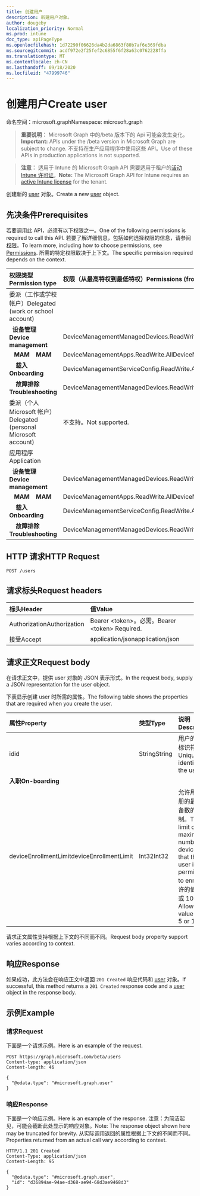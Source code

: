 ```yaml
---
title: 创建用户
description: 新建用户对象。
author: dougeby
localization_priority: Normal
ms.prod: intune
doc_type: apiPageType
ms.openlocfilehash: 1d72290f06626da4b2da6863f80b7af6e369fdba
ms.sourcegitcommit: acdf972e2f25fef2c6855f6f28a63c0762228ffa
ms.translationtype: MT
ms.contentlocale: zh-CN
ms.lasthandoff: 09/18/2020
ms.locfileid: "47999746"
---
```

# <a name="create-user"></a><span data-ttu-id="139e5-103">创建用户</span><span class="sxs-lookup"><span data-stu-id="139e5-103">Create user</span></span>

<span data-ttu-id="139e5-104">命名空间：microsoft.graph</span><span class="sxs-lookup"><span data-stu-id="139e5-104">Namespace: microsoft.graph</span></span>

> <span data-ttu-id="139e5-105">**重要说明：** Microsoft Graph 中的/beta 版本下的 Api 可能会发生变化。</span><span class="sxs-lookup"><span data-stu-id="139e5-105">**Important:** APIs under the /beta version in Microsoft Graph are subject to change.</span></span> <span data-ttu-id="139e5-106">不支持在生产应用程序中使用这些 API。</span><span class="sxs-lookup"><span data-stu-id="139e5-106">Use of these APIs in production applications is not supported.</span></span>

> <span data-ttu-id="139e5-107">**注意：** 适用于 Intune 的 Microsoft Graph API 需要适用于租户的[活动 Intune 许可证](https://go.microsoft.com/fwlink/?linkid=839381)。</span><span class="sxs-lookup"><span data-stu-id="139e5-107">**Note:** The Microsoft Graph API for Intune requires an [active Intune license](https://go.microsoft.com/fwlink/?linkid=839381) for the tenant.</span></span>

<span data-ttu-id="139e5-108">创建新的 [user](../resources/intune-shared-user.md) 对象。</span><span class="sxs-lookup"><span data-stu-id="139e5-108">Create a new [user](../resources/intune-shared-user.md) object.</span></span>

## <a name="prerequisites"></a><span data-ttu-id="139e5-109">先决条件</span><span class="sxs-lookup"><span data-stu-id="139e5-109">Prerequisites</span></span>

<span data-ttu-id="139e5-110">若要调用此 API，必须有以下权限之一。</span><span class="sxs-lookup"><span data-stu-id="139e5-110">One of the following permissions is required to call this API.</span></span> <span data-ttu-id="139e5-111">若要了解详细信息，包括如何选择权限的信息，请参阅[权限](/graph/permissions-reference)。</span><span class="sxs-lookup"><span data-stu-id="139e5-111">To learn more, including how to choose permissions, see [Permissions](/graph/permissions-reference).</span></span>  <span data-ttu-id="139e5-112">所需的特定权限取决于上下文。</span><span class="sxs-lookup"><span data-stu-id="139e5-112">The specific permission required depends on the context.</span></span>

|<span data-ttu-id="139e5-113">权限类型</span><span class="sxs-lookup"><span data-stu-id="139e5-113">Permission type</span></span>|<span data-ttu-id="139e5-114">权限（从最高特权到最低特权）</span><span class="sxs-lookup"><span data-stu-id="139e5-114">Permissions (from most to least privileged)</span></span>|
|:---|:---|
|<span data-ttu-id="139e5-115">委派（工作或学校帐户）</span><span class="sxs-lookup"><span data-stu-id="139e5-115">Delegated (work or school account)</span></span>||
| <span data-ttu-id="139e5-116">&nbsp;&nbsp;**设备管理**</span><span class="sxs-lookup"><span data-stu-id="139e5-116">&nbsp; &nbsp; **Device management**</span></span> | <span data-ttu-id="139e5-117">DeviceManagementManagedDevices.ReadWrite.All</span><span class="sxs-lookup"><span data-stu-id="139e5-117">DeviceManagementManagedDevices.ReadWrite.All</span></span>|
| <span data-ttu-id="139e5-118">&nbsp;&nbsp; **MAM**</span><span class="sxs-lookup"><span data-stu-id="139e5-118">&nbsp; &nbsp; **MAM**</span></span> | <span data-ttu-id="139e5-119">DeviceManagementApps.ReadWrite.All</span><span class="sxs-lookup"><span data-stu-id="139e5-119">DeviceManagementApps.ReadWrite.All</span></span>|
| <span data-ttu-id="139e5-120">&nbsp; &nbsp; **载入**</span><span class="sxs-lookup"><span data-stu-id="139e5-120">&nbsp; &nbsp; **Onboarding**</span></span> | <span data-ttu-id="139e5-121">DeviceManagementServiceConfig.ReadWrite.All</span><span class="sxs-lookup"><span data-stu-id="139e5-121">DeviceManagementServiceConfig.ReadWrite.All</span></span>|
| <span data-ttu-id="139e5-122">&nbsp; &nbsp; **故障排除**</span><span class="sxs-lookup"><span data-stu-id="139e5-122">&nbsp; &nbsp; **Troubleshooting**</span></span> | <span data-ttu-id="139e5-123">DeviceManagementManagedDevices.ReadWrite.All</span><span class="sxs-lookup"><span data-stu-id="139e5-123">DeviceManagementManagedDevices.ReadWrite.All</span></span>|
|<span data-ttu-id="139e5-124">委派（个人 Microsoft 帐户）</span><span class="sxs-lookup"><span data-stu-id="139e5-124">Delegated (personal Microsoft account)</span></span>|<span data-ttu-id="139e5-125">不支持。</span><span class="sxs-lookup"><span data-stu-id="139e5-125">Not supported.</span></span>|
|<span data-ttu-id="139e5-126">应用程序</span><span class="sxs-lookup"><span data-stu-id="139e5-126">Application</span></span>||
| <span data-ttu-id="139e5-127">&nbsp;&nbsp;**设备管理**</span><span class="sxs-lookup"><span data-stu-id="139e5-127">&nbsp; &nbsp; **Device management**</span></span> | <span data-ttu-id="139e5-128">DeviceManagementManagedDevices.ReadWrite.All</span><span class="sxs-lookup"><span data-stu-id="139e5-128">DeviceManagementManagedDevices.ReadWrite.All</span></span>|
| <span data-ttu-id="139e5-129">&nbsp;&nbsp; **MAM**</span><span class="sxs-lookup"><span data-stu-id="139e5-129">&nbsp; &nbsp; **MAM**</span></span> | <span data-ttu-id="139e5-130">DeviceManagementApps.ReadWrite.All</span><span class="sxs-lookup"><span data-stu-id="139e5-130">DeviceManagementApps.ReadWrite.All</span></span>|
| <span data-ttu-id="139e5-131">&nbsp; &nbsp; **载入**</span><span class="sxs-lookup"><span data-stu-id="139e5-131">&nbsp; &nbsp; **Onboarding**</span></span> | <span data-ttu-id="139e5-132">DeviceManagementServiceConfig.ReadWrite.All</span><span class="sxs-lookup"><span data-stu-id="139e5-132">DeviceManagementServiceConfig.ReadWrite.All</span></span>|
| <span data-ttu-id="139e5-133">&nbsp; &nbsp; **故障排除**</span><span class="sxs-lookup"><span data-stu-id="139e5-133">&nbsp; &nbsp; **Troubleshooting**</span></span> | <span data-ttu-id="139e5-134">DeviceManagementManagedDevices.ReadWrite.All</span><span class="sxs-lookup"><span data-stu-id="139e5-134">DeviceManagementManagedDevices.ReadWrite.All</span></span>|

## <a name="http-request"></a><span data-ttu-id="139e5-135">HTTP 请求</span><span class="sxs-lookup"><span data-stu-id="139e5-135">HTTP Request</span></span>

<!-- {
  "blockType": "ignored"
}
-->
``` http
POST /users
```

## <a name="request-headers"></a><span data-ttu-id="139e5-136">请求标头</span><span class="sxs-lookup"><span data-stu-id="139e5-136">Request headers</span></span>

|<span data-ttu-id="139e5-137">标头</span><span class="sxs-lookup"><span data-stu-id="139e5-137">Header</span></span>|<span data-ttu-id="139e5-138">值</span><span class="sxs-lookup"><span data-stu-id="139e5-138">Value</span></span>|
|:---|:---|
|<span data-ttu-id="139e5-139">Authorization</span><span class="sxs-lookup"><span data-stu-id="139e5-139">Authorization</span></span>|<span data-ttu-id="139e5-140">Bearer &lt;token&gt;。必需。</span><span class="sxs-lookup"><span data-stu-id="139e5-140">Bearer &lt;token&gt; Required.</span></span>|
|<span data-ttu-id="139e5-141">接受</span><span class="sxs-lookup"><span data-stu-id="139e5-141">Accept</span></span>|<span data-ttu-id="139e5-142">application/json</span><span class="sxs-lookup"><span data-stu-id="139e5-142">application/json</span></span>|

## <a name="request-body"></a><span data-ttu-id="139e5-143">请求正文</span><span class="sxs-lookup"><span data-stu-id="139e5-143">Request body</span></span>

<span data-ttu-id="139e5-144">在请求正文中，提供 user 对象的 JSON 表示形式。</span><span class="sxs-lookup"><span data-stu-id="139e5-144">In the request body, supply a JSON representation for the user object.</span></span>

<span data-ttu-id="139e5-145">下表显示创建 user 时所需的属性。</span><span class="sxs-lookup"><span data-stu-id="139e5-145">The following table shows the properties that are required when you create the user.</span></span>

|<span data-ttu-id="139e5-146">属性</span><span class="sxs-lookup"><span data-stu-id="139e5-146">Property</span></span>|<span data-ttu-id="139e5-147">类型</span><span class="sxs-lookup"><span data-stu-id="139e5-147">Type</span></span>|<span data-ttu-id="139e5-148">说明</span><span class="sxs-lookup"><span data-stu-id="139e5-148">Description</span></span>|
|:---|:---|:---|
|<span data-ttu-id="139e5-149">id</span><span class="sxs-lookup"><span data-stu-id="139e5-149">id</span></span>|<span data-ttu-id="139e5-150">String</span><span class="sxs-lookup"><span data-stu-id="139e5-150">String</span></span>|<span data-ttu-id="139e5-151">用户的唯一标识符。</span><span class="sxs-lookup"><span data-stu-id="139e5-151">Unique identifier of the user.</span></span>|
|<span data-ttu-id="139e5-152">**入职**</span><span class="sxs-lookup"><span data-stu-id="139e5-152">**On-boarding**</span></span>||
|<span data-ttu-id="139e5-153">deviceEnrollmentLimit</span><span class="sxs-lookup"><span data-stu-id="139e5-153">deviceEnrollmentLimit</span></span>|<span data-ttu-id="139e5-154">Int32</span><span class="sxs-lookup"><span data-stu-id="139e5-154">Int32</span></span>|<span data-ttu-id="139e5-155">允许用户注册的最大设备数的限制。</span><span class="sxs-lookup"><span data-stu-id="139e5-155">The limit on the maximum number of devices that the user is permitted to enroll.</span></span> <span data-ttu-id="139e5-156">允许的值为 5 或 1000。</span><span class="sxs-lookup"><span data-stu-id="139e5-156">Allowed values are 5 or 1000.</span></span>|

<span data-ttu-id="139e5-157">请求正文属性支持根据上下文的不同而不同。</span><span class="sxs-lookup"><span data-stu-id="139e5-157">Request body property support varies according to context.</span></span>

## <a name="response"></a><span data-ttu-id="139e5-158">响应</span><span class="sxs-lookup"><span data-stu-id="139e5-158">Response</span></span>

<span data-ttu-id="139e5-159">如果成功，此方法会在响应正文中返回 `201 Created` 响应代码和 [user](../resources/intune-shared-user.md) 对象。</span><span class="sxs-lookup"><span data-stu-id="139e5-159">If successful, this method returns a `201 Created` response code and a [user](../resources/intune-shared-user.md) object in the response body.</span></span>

## <a name="example"></a><span data-ttu-id="139e5-160">示例</span><span class="sxs-lookup"><span data-stu-id="139e5-160">Example</span></span>

### <a name="request"></a><span data-ttu-id="139e5-161">请求</span><span class="sxs-lookup"><span data-stu-id="139e5-161">Request</span></span>

<span data-ttu-id="139e5-162">下面是一个请求示例。</span><span class="sxs-lookup"><span data-stu-id="139e5-162">Here is an example of the request.</span></span>

``` http
POST https://graph.microsoft.com/beta/users
Content-type: application/json
Content-length: 46

{
  "@odata.type": "#microsoft.graph.user"
}
```

### <a name="response"></a><span data-ttu-id="139e5-163">响应</span><span class="sxs-lookup"><span data-stu-id="139e5-163">Response</span></span>

<span data-ttu-id="139e5-164">下面是一个响应示例。</span><span class="sxs-lookup"><span data-stu-id="139e5-164">Here is an example of the response.</span></span> <span data-ttu-id="139e5-165">注意：为简洁起见，可能会截断此处显示的响应对象。</span><span class="sxs-lookup"><span data-stu-id="139e5-165">Note: The response object shown here may be truncated for brevity.</span></span> <span data-ttu-id="139e5-166">从实际调用返回的属性根据上下文的不同而不同。</span><span class="sxs-lookup"><span data-stu-id="139e5-166">Properties returned from an actual call vary according to context.</span></span>

``` http
HTTP/1.1 201 Created
Content-Type: application/json
Content-Length: 95

{
  "@odata.type": "#microsoft.graph.user",
  "id": "d36894ae-94ae-d368-ae94-68d3ae9468d3"
}
```












